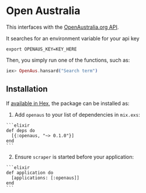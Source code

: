 # Open Australia

This interfaces with the [OpenAustralia.org API](https://www.openaustralia.org.au/api).

It searches for an environment variable for your api key
```
export OPENAUS_KEY=KEY_HERE
```

Then, you simply run one of the functions, such as:

```elixir
iex> OpenAus.hansard("Search term")
```

## Installation

If [available in Hex](https://hex.pm/docs/publish), the package can be installed as:

  1. Add `openaus` to your list of dependencies in `mix.exs`:

    ```elixir
    def deps do
      [{:openaus, "~> 0.1.0"}]
    end
    ```

  2. Ensure `scraper` is started before your application:

    ```elixir
    def application do
      [applications: [:openaus]]
    end
    ```
